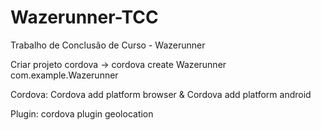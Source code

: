 # Wazerunner-TCC
Trabalho de Conclusão de Curso - Wazerunner

Criar projeto cordova -> cordova create Wazerunner com.example.Wazerunner

Cordova: Cordova add platform browser & Cordova add platform android

Plugin: cordova plugin geolocation

